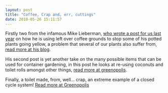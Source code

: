 ```yaml
---
layout: post
title: "Coffee, Crap and, err, cuttings"
date: 2010-05-26 15:11:57
---
```


Firstly two from the infamous Mike Lieberman, <a href="http://www.greenrenters.org/2009/11/top-ten-green-renting-tips-from-nyc/" target="_self">who wrote a post for us last year</a> on how he is using left over coffee grounds to stop some of his potted plants going yellow, a problem that several of our plants also suffer from, <a href="http://www.urbanorganicgardener.com/2010/05/yellow-plant-leaves-use-coffee-grinds/?utm_source=feedburner&utm_medium=feed&utm_campaign=Feed%3A+UrbanOrganicGardener+%28Urban+Organic+Gardener%29&utm_content=Google+Reader" target="_blank">read more at his blog</a>.

His second post is yet another take on the many possible items that can be used for container gardening, in this post he looks at re-using coconuts and toilet rolls amongst other things, <a href="http://greenopolis.com/goblog/canarsiebk/5-household-items-you-can-reuse-start-seeds" target="_blank">read more at greenopolis</a>.

Finally, a toilet made, from, well... crap, an extreme example of a closed cycle system! <a href="http://greenopolis.com/goblog/joe-laur/crapper-made-crap" target="_blank">Read more at Greenopolis</a>